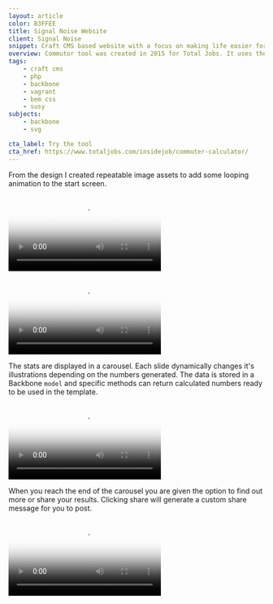 ```yaml
---
layout: article
color: B3FFEE
title: Signal Noise Website
client: Signal Noise
snippet: Craft CMS based website with a focus on making life easier for content creators.
overview: Commutor tool was created in 2015 for Total Jobs. It uses the information about the users daily commute to calculate a few interesting stats displayed with illustrations.
tags:
    - craft cms
    - php
    - backbone
    - vagrant
    - bem css
    - susy
subjects: 
    - backbone
    - svg

cta_label: Try the tool
cta_href: https://www.totaljobs.com/insidejob/commuter-calculator/
---
```

From the design I created repeatable image assets to add some looping animation to the start screen.

<video 
    autoplay 
    loop 
    src="videos/start_animation.mp4" 
    poster="images/start_animation_poster.jpg">
</video>

<video 
    autoplay 
    loop 
    src="videos/form.mp4" 
    poster="images/form_poster.jpg">
</video>

The stats are displayed in a carousel. Each slide dynamically changes it's illustrations depending on the numbers generated. The data is stored in a Backbone `model` and specific methods can return calculated numbers ready to be used in the template.

<video 
    autoplay 
    loop 
    src="videos/slides.mp4" 
    poster="images/slides_poster.jpg">
</video>

When you reach the end of the carousel you are given the option to find out more or share your results. Clicking share will generate a custom share message for you to post.

<video 
    autoplay 
    loop 
src="videos/end.mp4" 
    poster="images/end_poster.jpg">    
</video>
